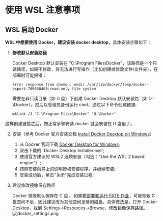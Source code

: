# 使用 WSL 注意事项

## WSL 启动 Docker

**WSL 中想要使用 Docker，建议安装 docker desktop**，具体安装步骤如下：

1. **修改默认安装路径**

   Docker Desktop 默认安装在 "C:\Program Files\Docker"，该路径是一个只读路径，如果不修改，将无法进行写操作（比如创建或修改文件/文件夹），在部署时可能报错：
  
   ```shell
   Error response from daemon: mkdir /var/lib/docker/temp/docker-export-709988460:read-only file system
   ```

   需要在非只读目录（如 D 盘）下创建 Docker Desktop 默认安装路（如 D：\Docker），然后以管理员身份运行 cmd，通过以下命令创建链接:

   ```shell
   mklink /J "C:\Program Files\Docker" "D:\Docker"
   ```

这样创建链接之后，按正常步骤安装 docker 就会安装在 D 盘里了。

2. 安装（参考 Docker 官方安装文档 [Install Docker Desktop on Windows](https://docs.docker.com/desktop/install/windows-install/)）

   1. 从 Docker 官网下载 [Docker Desktop for Windows](https://www.docker.com/products/docker-desktop/);
   2. 双击下载的 'Docker Desktop Installer.exe';
   3. 使用官方建议的 WSL2 选项安装（勾选："Use the WSL 2 based engine"）;
   4. 按照安装向导上的说明授权安装程序，并继续安装;
   5. 安装成功后，单击"关闭"完成安装过程;

3. 建议修改镜像保存路径

   Docker 镜像默认保存在 C 盘， 如果要[部署和运行 FATE 作业](../../tutorial/run_fate_cn.md)，可能导致 C 盘空间不足，因此建议改为其他空间足够的磁盘。具体做法是，打开 Docker Desktop，找到 Settings->Resources->Browse，修改镜像保存路径。
   ![docker_settings.png](../../imgs/docker_settings.png)
